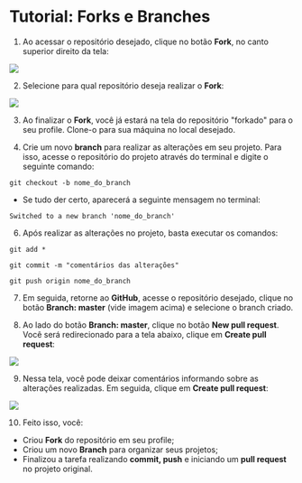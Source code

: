 # Tutorial: Forks e Branches
1. Ao acessar o repositório desejado, clique no botão **Fork**, no canto superior direito da tela:

![](https://raw.githubusercontent.com/martucci-melillo/imagens_readmes/master/readme_tutorial_fork/click_fork.png)

2. Selecione para qual repositório deseja realizar o **Fork**:

![](https://raw.githubusercontent.com/martucci-melillo/imagens_readmes/master/readme_tutorial_fork/selec_repositorio.png)

3. Ao finalizar o **Fork**, você já estará na tela do repositório "forkado" para o seu profile. Clone-o para sua máquina no local desejado.

4. Crie um novo **branch** para realizar as alterações em seu projeto. Para isso, acesse o repositório do projeto através do terminal e digite o seguinte comando:

```
git checkout -b nome_do_branch
```



- Se tudo der certo, aparecerá a seguinte mensagem no terminal:

```
Switched to a new branch 'nome_do_branch'
```

6. Após realizar as alterações no projeto, basta executar os comandos:

```
git add *
```
```
git commit -m "comentários das alterações"
```
```
git push origin nome_do_branch
```
7. Em seguida, retorne ao **GitHub**, acesse o repositório desejado, clique no botão **Branch: master** (vide imagem acima) e selecione o branch criado.

8. Ao lado do botão **Branch: master**, clique no botão **New pull request**. Você será redirecionado para a tela abaixo, clique em **Create pull request**:

![](https://raw.githubusercontent.com/martucci-melillo/imagens_readmes/master/readme_tutorial_fork/create_pull.png)

9. Nessa tela, você pode deixar comentários informando sobre as alterações realizadas. Em seguida, clique em **Create pull request**:

![](https://raw.githubusercontent.com/martucci-melillo/imagens_readmes/master/readme_tutorial_fork/create_pull2.png)

10. Feito isso, você:
- Criou **Fork** do repositório em seu profile;
- Criou um novo **Branch** para organizar seus projetos;
- Finalizou a tarefa realizando **commit, push** e iniciando um **pull request** no projeto original.